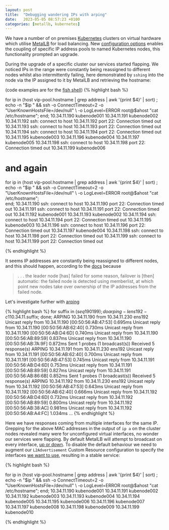 ```yaml
---
layout: post
title:  "Debugging wandering IPs with arping"
date:   2023-05-05 08:57:23 +0100
categories: [metallb, kubernetes]
---
```

We have a number of on premises [Kubernetes](https://kubernetes.io/) clusters on virtual hardware which utilise [MetalLB](https://metallb.org/) for load balancing. New [configuration options](https://metallb.org/configuration/_advanced_l2_configuration/) enables the coupling of specific IP address pools to named Kubernetes nodes, this functionality prompted an upgrade.

During the upgrade of a specific cluster our services started flapping. We noticed IPs in the range were constantly being reassigned to different nodes whilst also intermittently failing, here demonstrated by `sshing` into the node via the IP assigned to it by MetalLB and retrieving the hostname:

(code examples are for the [fish shell](https://fishshell.com/]))
{% highlight bash %}

for ip in (host vip-pool.hostname | grep address | awk '{print $4}' | sort) ; 
    echo -n "$ip   " && ssh -o ConnectTimeout=2 -o "UserKnownHostsFile=/dev/null" \
        -o LogLevel=ERROR root@$ahost "cat /etc/hostname"; 
end;
10.34.11.190   kubenode001
10.34.11.191   kubenode002
10.34.11.192   ssh: connect to host 10.34.11.192 port 22: Connection timed out
10.34.11.193   ssh: connect to host 10.34.11.193 port 22: Connection timed out
10.34.11.194   ssh: connect to host 10.34.11.194 port 22: Connection timed out
10.34.11.195   kubenode003
10.34.11.196   kubenode004
10.34.11.197   kubenode005
10.34.11.198   ssh: connect to host 10.34.11.198 port 22: Connection timed out
10.34.11.199   kubenode006

# and again

for ip in (host vip-pool.hostname | grep address | awk '{print $4}' | sort) ;
    echo -n "$ip   " && ssh -o ConnectTimeout=2 -o "UserKnownHostsFile=/dev/null" \
        -o LogLevel=ERROR root@$ahost "cat /etc/hostname";                                    
end;
10.34.11.190   ssh: connect to host 10.34.11.190 port 22: Connection timed out
10.34.11.191   ssh: connect to host 10.34.11.191 port 22: Connection timed out
10.34.11.192   kubenode001
10.34.11.193   kubenode002
10.34.11.194   ssh: connect to host 10.34.11.194 port 22: Connection timed out
10.34.11.195   kubenode003
10.34.11.196   ssh: connect to host 10.34.11.196 port 22: Connection timed out
10.34.11.197   kubenode004
10.34.11.198   ssh: connect to host 10.34.11.198 port 22: Connection timed out
10.34.11.199   ssh: connect to host 10.34.11.199 port 22: Connection timed out

{% endhighlight %}

It seems IP addresses are constantly being reassigned to different nodes, and this should happen, according to the [docs](https://metallb.org/concepts/layer2/#load-balancing-behavior) because

> . . . the leader node [has] failed for some reason, failover is [then] automatic: the failed node is detected using memberlist, at which point new nodes take over ownership of the IP addresses from the failed node.

Let's investigate further with [arping](https://github.com/ThomasHabets/arping)

{% highlight bash %}
for suffix in $(seq 190 199) ; do arping -I ens192 -c 1 10.34.11.$suffix; done;
ARPING 10.34.11.190 from 10.34.11.230 ens192
Unicast reply from 10.34.11.190 [00:50:56:AB:47:53]  0.695ms
Unicast reply from 10.34.11.190 [00:50:56:AB:62:40]  0.730ms
Unicast reply from 10.34.11.190 [00:50:56:AB:D4:6D]  0.740ms
Unicast reply from 10.34.11.190 [00:50:56:AB:89:59]  0.837ms
Unicast reply from 10.34.11.190 [00:50:56:AB:7A:9F]  0.872ms
Sent 1 probes (1 broadcast(s))
Received 5 response(s)
ARPING 10.34.11.191 from 10.34.11.230 ens192
Unicast reply from 10.34.11.191 [00:50:56:AB:62:40]  0.700ms
Unicast reply from 10.34.11.191 [00:50:56:AB:47:53]  0.745ms
Unicast reply from 10.34.11.191 [00:50:56:AB:D4:6D]  0.753ms
Unicast reply from 10.34.11.191 [00:50:56:AB:89:59]  0.827ms
Unicast reply from 10.34.11.191 [00:50:56:AB:86:6B]  0.852ms
Sent 1 probes (1 broadcast(s))
Received 5 response(s)
ARPING 10.34.11.192 from 10.34.11.230 ens192
Unicast reply from 10.34.11.192 [00:50:56:AB:47:53]  0.643ms
Unicast reply from 10.34.11.192 [00:50:56:AB:62:40]  0.666ms
Unicast reply from 10.34.11.192 [00:50:56:AB:D4:6D]  0.732ms
Unicast reply from 10.34.11.192 [00:50:56:AB:89:59]  0.800ms
Unicast reply from 10.34.11.192 [00:50:56:AB:38:AC]  0.981ms
Unicast reply from 10.34.11.192 [00:50:56:AB:A4:FC]  1.034ms 
...
{% endhighlight %}

Here we have responses coming from multiple interfaces for the same IP. Grepping for the above MAC addresses in the output of `ip a` on the cluster nodes revealed many were for unconfigured virtual interfaces, no wonder our services were flapping. By default MetalLB will attempt to broadcast on every interface, [up or down](https://www.reddit.com/r/kubernetes/comments/p2uwfw/comment/h8mo70a). To disable the default behaviour we need to augment our `L2Advertisement` Custom Resource configuration to specify the interfaces [we want to use](https://metallb.org/configuration/_advanced_l2_configuration/#specify-network-interfaces-that-lb-ip-can-be-announced-from), resulting in a stable service:

{% highlight bash %}

for ip in (host vip-pool.hostname | grep address | awk '{print $4}' | sort) ;
    echo -n "$ip   " && ssh -o ConnectTimeout=2 -o "UserKnownHostsFile=/dev/null" \
        -o LogLevel=ERROR root@$ahost "cat /etc/hostname";
end;
10.34.11.190   kubenode001
10.34.11.191   kubenode002
10.34.11.192   kubenode003
10.34.11.193   kubenode004
10.34.11.194   kubenode005
10.34.11.195   kubenode006
10.34.11.196   kubenode007
10.34.11.197   kubenode008
10.34.11.198   kubenode009
10.34.11.199   kubenode010

{% endhighlight %}
